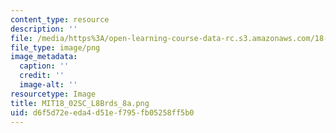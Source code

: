 ```yaml
---
content_type: resource
description: ''
file: /media/https%3A/open-learning-course-data-rc.s3.amazonaws.com/18-02sc-multivariable-calculus-fall-2010/d6f5d72eeda4d51ef795fb05258ff5b0_MIT18_02SC_L8Brds_8a.png
file_type: image/png
image_metadata:
  caption: ''
  credit: ''
  image-alt: ''
resourcetype: Image
title: MIT18_02SC_L8Brds_8a.png
uid: d6f5d72e-eda4-d51e-f795-fb05258ff5b0
---
```

